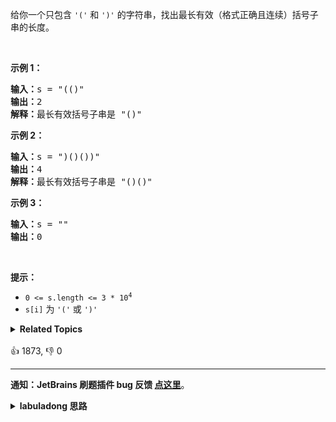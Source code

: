 <p>给你一个只包含 <code>'('</code> 和 <code>')'</code> 的字符串，找出最长有效（格式正确且连续）括号子串的长度。</p>

<p> </p>

<div class="original__bRMd">
<div>
<p><strong>示例 1：</strong></p>

<pre>
<strong>输入：</strong>s = "(()"
<strong>输出：</strong>2
<strong>解释：</strong>最长有效括号子串是 "()"
</pre>

<p><strong>示例 2：</strong></p>

<pre>
<strong>输入：</strong>s = ")()())"
<strong>输出：</strong>4
<strong>解释：</strong>最长有效括号子串是 "()()"
</pre>

<p><strong>示例 3：</strong></p>

<pre>
<strong>输入：</strong>s = ""
<strong>输出：</strong>0
</pre>

<p> </p>

<p><strong>提示：</strong></p>

<ul>
	<li><code>0 <= s.length <= 3 * 10<sup>4</sup></code></li>
	<li><code>s[i]</code> 为 <code>'('</code> 或 <code>')'</code></li>
</ul>
</div>
</div>
<details><summary><strong>Related Topics</strong></summary>栈 | 字符串 | 动态规划</details><br>

<div>👍 1873, 👎 0</div>

<div id="labuladong"><hr>

**通知：JetBrains 刷题插件 bug 反馈 [点这里](https://github.com/labuladong/fucking-algorithm/discussions/939)**。

<details><summary><strong>labuladong 思路</strong></summary>

## 基本思路

如果你看过前文 [手把手解决三道括号相关的算法题](https://labuladong.github.io/article/fname.html?fname=括号插入)，就知道一般判断括号串是否合法的算法如下：

```java
Stack<Integer> stk = new Stack<>();
for (int i = 0; i < s.length(); i++) {
    if (s.charAt(i) == '(') {
        // 遇到左括号，记录索引
        stk.push(i);
    } else {
        // 遇到右括号
        if (!stk.isEmpty()) {
            // 配对的左括号对应索引，[leftIndex, i] 是一个合法括号子串
            int leftIndex = stk.pop();
            // 这个合法括号子串的长度
            int len = 1 + i - leftIndex;
        } else {
            // 没有配对的左括号
        }
    }
}
```

但如果多个合法括号子串连在一起，会形成一个更长的合法括号子串，而上述算法无法适配这种情况。

所以需要一个 `dp` 数组，记录 `leftIndex` 相邻合法括号子串的长度，才能得出题目想要的正确结果。

**标签：括号问题，[栈](https://mp.weixin.qq.com/mp/appmsgalbum?__biz=MzAxODQxMDM0Mw==&action=getalbum&album_id=2121993002939219969)**

## 解法代码

```java
class Solution {
    public int longestValidParentheses(String s) {
        Stack<Integer> stk = new Stack<>();
        // dp[i] 的定义：记录以 s[i-1] 结尾的最长合法括号子串长度
        int[] dp = new int[s.length() + 1];
        for (int i = 0; i < s.length(); i++) {
            if (s.charAt(i) == '(') {
                // 遇到左括号，记录索引
                stk.push(i);
                // 左括号不可能是合法括号子串的结尾
                dp[i + 1] = 0;
            } else {
                // 遇到右括号
                if (!stk.isEmpty()) {
                    // 配对的左括号对应索引
                    int leftIndex = stk.pop();
                    // 以这个右括号结尾的最长子串长度
                    int len = 1 + i - leftIndex + dp[leftIndex];
                    dp[i + 1] = len;
                } else {
                    // 没有配对的左括号
                    dp[i + 1] = 0;
                }
            }
        }
        // 计算最长子串的长度
        int res = 0;
        for (int i = 0; i < dp.length; i++) {
            res = Math.max(res, dp[i]);
        }
        return res;
    }
}
```

</details>
</div>




